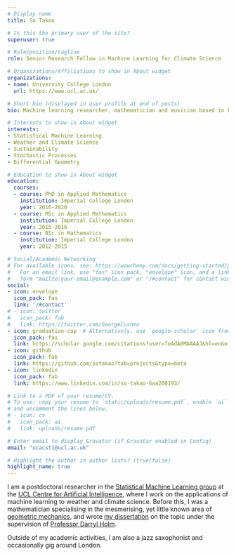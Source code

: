```yaml
---
# Display name
title: So Takao

# Is this the primary user of the site?
superuser: true

# Role/position/tagline
role: Senior Research Fellow in Machine Learning for Climate Science

# Organizations/Affiliations to show in About widget
organizations:
- name: University College London
  url: https://www.ucl.ac.uk/

# Short bio (displayed in user profile at end of posts)
bio: Machine learning researcher, mathematician and musician based in London. 

# Interests to show in About widget
interests:
- Statistical Machine Learning
- Weather and Climate Science
- Sustainability
- Stochastic Processes
- Differential Geometry

# Education to show in About widget
education:
  courses:
  - course: PhD in Applied Mathematics
    institution: Imperial College London
    year: 2016-2020
  - course: MSc in Applied Mathematics
    institution: Imperial College London
    year: 2015-2016
  - course: BSc in Mathematics
    institution: Imperial College London
    year: 2012-2015

# Social/Academic Networking
# For available icons, see: https://wowchemy.com/docs/getting-started/page-builder/#icons
#   For an email link, use "fas" icon pack, "envelope" icon, and a link in the
#   form "mailto:your-email@example.com" or "/#contact" for contact widget.
social:
- icon: envelope
  icon_pack: fas
  link: '/#contact'
# - icon: twitter
#   icon_pack: fab
#   link: https://twitter.com/GeorgeCushen
- icon: graduation-cap  # Alternatively, use `google-scholar` icon from `ai` icon pack
  icon_pack: fas
  link: https://scholar.google.com/citations?user=7eAdA0MAAAAJ&hl=en&oi=ao
- icon: github
  icon_pack: fab
  link: https://github.com/sotakao?tab=projects&type=beta
- icon: linkedin
  icon_pack: fab
  link: https://www.linkedin.com/in/so-takao-6aa200193/

# Link to a PDF of your resume/CV.
# To use: copy your resume to `static/uploads/resume.pdf`, enable `ai` icons in `params.toml`, 
# and uncomment the lines below.
# - icon: cv
#   icon_pack: ai
#   link: uploads/resume.pdf

# Enter email to display Gravatar (if Gravatar enabled in Config)
email: "ucacst1@ucl.ac.uk"

# Highlight the author in author lists? (true/false)
highlight_name: true
---
```


I am a postdoctoral researcher in the [Statistical Machine Learning group](https://sml-group.cc/) at the [UCL Centre for Artificial Intelligence](https://www.ucl.ac.uk/ai-centre/), where I work on the applications of machine learning to weather and climate science. Before this, I was a mathematician specialising in the mesmerising, yet little known area of [geometric mechanics](https://en.wikipedia.org/wiki/Geometric_mechanics), and wrote [my dissertation](https://ethos.bl.uk/OrderDetails.do?uin=uk.bl.ethos.832210) on the topic under the supervision of [Professor Darryl Holm](https://www.ma.imperial.ac.uk/~dholm/).

Outside of my academic activities, I am also a jazz saxophonist and occasionally gig around London.

<!-- {{< icon name="download" pack="fas" >}} Download my {{< staticref "uploads/demo_resume.pdf" "newtab" >}}resumé{{< /staticref >}}. -->
